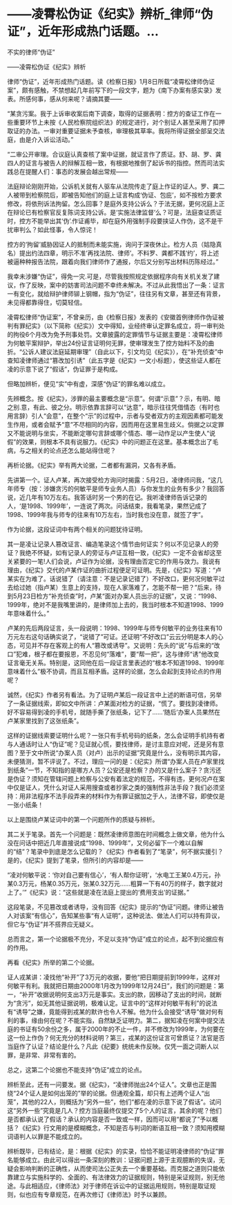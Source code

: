 # ——凌霄松伪证《纪实》辨析_律师“伪证”，近年形成热门话题。...

不实的律师“伪证”

——凌霄松伪证《纪实》辨析

律师“伪证”，近年形成热门话题。读《检察日报》1月8日所载“凌霄松律师伪证案”，颇有感触，不禁想起几年前写下的一段文字，题为《南下办案有感实录》发表。所感何事，感从何来呢？请摘其要——

“某贪污案。我于上诉审收案后南下调查，取得的证据表明：控方的查证工作在一些重要环节上未按《人民检察院组织法》的规定进行，对个别证人甚至采用了扣押取证的办法。一审对重要证据未予查核，审理极其草率。我将所得证据全部呈交法庭，由是介入诉讼活动。”

“二审公开审理。合议庭认真查核了案中证据，就证言作了质证。舒、胡、罗、龚四人的证言与被告人的辩解互相一致，有根据地推倒了起诉书的指控。然而司法实践总在提醒人们：事态的发展会越出常规——

法庭辩论刚刚开始，公诉机关就有人驱车从法院传走了庭上作证的证人。罗、龚二人被带到检察院后，即被告知他们的庭上证言构成‘伪证、包庇’，如不按检方要求修改，将依刑诉法拘留。怎么回事？是庭外支持公诉么？于法无据，更何况庭上正在辩论已有检察官反复陈词支持公诉。是‘实施法律监督’么？可是，法庭查证质证时，控方不能举出其‘伪’.作证甫毕，却在庭外用强制手段要挟证人作伪，这不是干扰审判么？如此怪事，令人惊诧！

控方的‘拘留’威胁因证人的抵制而未能实施，询问于深夜休止。检方人员（姑隐真名）提出约法四章，明示不准‘再找法院、律师’。不料罗、龚都不践‘约’，将上述被逼种种报告法院，跟着向我们律师作了通报，尔后又分别写出材料历陈经过。”

我幸未涉嫌“伪证”，得免一灾.可是，尽管我按照规定依据程序向有关机关发了建议，作了反映，案中的妨害司法问题不幸终未解决。不过从此我悟出了一条：证言一有变化，就给辩护律师铆上钢帽，指为“伪证”，往往另有文章，甚至还有背景，未见得都靠得住，切莫轻信。

凌霄松律师“伪证案”，不曾亲历，由《检察日报》发表的《安徽首例律师作伪证被判有罪纪实》（以下简称《纪实》）文中得知，业经终审认定罪名成立，将一审判处的拘役6个月改为免予刑事处罚。文章披露的定罪情节与证据主要是：凌霄松律师为何敏平案辩护，举出24份证言证明何无罪，使审理发生了控方始料不及的曲折。“公诉人建议法庭延期审理”（自此以下，引文均见《纪实》），在“补充侦查”中查知凌律师通过“篡改加引诱”（此五字是《纪实》一文小标题），使这些证人都在凌的示意下说了“假话”，伪证罪于是构成。

但略加辨析，便见“实”中有虚，深感“伪证”的罪名难以成立。

先辨概念。按《纪实》，涉罪的最主要概念是“示意”。何谓“示意”？示，有明、暗之别.意，有此、彼之分。明示依靠言辞可以“达意”，暗示往往凭借情态（有时也用言辞）引人“会意”，在整个“示”的过程中，示者与受者双方的主观因素都可能发生作用，或者会赋予“意”不尽相同的内容，因而用在这里易生歧义。倘据之以定罪又不能说明与坐实，不能断定哪句言辞或哪个情态、哪一动作足以产生使人“说假”的效果，则根本不具有说服力。《纪实》中的问题正在这里。基本概念出了毛病，与之相关的论点还怎么能站得住呢？

再析论据。《纪实》举有两大论据，二者都有漏洞，又各有矛盾。

先讲第一个。证人卢某，再次接受检方询问时揭露：5月2日，凌律师问我，“这几年师专（按：涉嫌贪污的何敏平是师专业务人员）与你发生的业务有多少？我回答说，近几年有10万左右。我答话时另一个男的在记。我听凌律师告诉记录的人，‘是1998、1999年’，一连说了两次。问话结束，我看笔录，果然记成了1998、1999年我与师专的往来有10万左右，当时我也没在意，就签了字”。

作为论据，这段证词中有两个相关的问题犹待证明。

其一是凌让记录人篡改证言、编造笔录这个情节由何证实？何以不见记录人的旁证？我绝不怀疑，如有记录人的旁证与卢证互相一致，《纪实》一定不会省却这至关紧要的一笔!人们会说，卢证作为论据，没有理由否定它的作用与效力。我说有理由，《纪实》交代的卢某作证的曲折过程便足可证明。先是，《纪实》写道：“卢某实在为难了。话说错了（请注意：不是记录记错了）不好改口，更何况何敏平过去给过她（指卢某）生意上的支持，现在人家落难了，怎能不帮一把？”后来，待到5月23日检方“补充侦查”时，卢某“面对办案人员出示的证据”，又说：“1998、1999年，绝对不是我嘴里讲的，是律师加上去的，我当时根本不知道1998、1999年意味着什么。”

卢某的先后两段证言，头一段说明：1998、1999年与师专何敏平的业务往来有10万元左右这句话确实说了，“说错了”可证。还证明“不好改口”云云分明是本人的心态，可见并不存在客观上的有人“篡改或诱导”。又说明：先头的“说”与后来的“改口”犯难，根子都在要报恩，不忍见何“落难”，要“帮一把”，这与律师“诱”他改变证言毫无关系。特别是，这同他在后一段证言里表述的“根本不知道1998、1999年意味着什么”极不协调，而且互相矛盾。这样的论据，怎么会起到支持论点的作用呢？

诚然，《纪实》作者另有看法。为了证明卢某后一段证言中上述的断语可信，另举了一条证据线索，即如文中所讲：卢某面对检方的证据，“慌了。要找到凌律师。好不容易得到凌的手机号，就随手撕了张纸条，记下了……‘随后’办案人员果然在卢某家里找到了这张纸条”。

这样的证据线索要证明什么呢？一张只有手机号码的纸条，怎么会证明手机持有者与人通话时让人“伪证”呢？见证就心慌，要找律师，是讨主意应对呢，还是另有意图？至于文中所说“办案人员（对卢）出示的证据”究竟是什么，没有明示其内容，未便猜测，暂不评说了。不过，理应一问的是：《纪实》所谓“办案人员在卢家里找到纸条”一节，不知指的是哪方人员？公安还是检察？办的又是什么案子？贪污还是伪证？须知在管辖问题上检察与公安有着法定的规范，不得有违，更何况卢在案中仅是证人，凭什么对证人采用搜查或者抄家之类的强制性非法手段？我们必须坚持：用非法程序不法手段弄来的材料作为有罪证据加之于人，法律不容，即使仅是一张小纸条！

以上是围绕卢某证词中的第一个问题所作的质疑与辨析。

其二关于笔录。首先一个问题是：既然凌律师意图在时间概念上做文章，他为什么没在问话中把近几年直接说成“1998、1999年”，又何必留下一个难以自解的“结”？笔录中到底是怎么记载的？《纪实》作者看到了“笔录”，何不据实援引？是的，《纪实》提到了笔录，但所引的内容却是——

“凌对何敏平说：‘你对自己要有信心’，‘有人帮你证明’，‘水电工王某0.4万元，孙某0.3万元，杨某0.35万元，张某0.32万元……粗算一下有40万的样子，数字就对上了。’”《纪实》说：“这些就是凌在法庭上提出的‘费用支出’的证据。”

这段笔录，不见篡改或者诱导，没有回答《纪实》提示的“伪证”问题。律师让被告人对该案“有信心”，告知某些事“有人证明”，这种说法、做法人们可以持有异议，但它与“伪证”并不搭界应无疑义。

总而言之，第一个论据极不充分，不足以支持“伪证”成立的论点，起不到论据应有的作用。

再看《纪实》所举的第二个论据。

证人戎某讲：凌找他“补开”了3万元的收据，要他“把日期提前到1999年，这样对何敏平有利。我就把日期由2000年1月改为1999年12月24日”，我们的问题是：第一，“补开”收据说明何支出3万元是事实。支出的款，因移动了支出的时间，就断为“贪污”，如无其他证据说明，极难认定。证言中的“这样对何敏平有利”的说法有“诱导”之嫌，竟能得到戎某的默许也令人不解。他为什么会接受“诱导”做对何有利的事，缘由何在呢？不能实指，自然缺乏证明力。第二，据知凌在何案中提交法庭的书证有50余份之多，属于2000年的不止一件，并不修改为1999年，为何要在这一份上作伪？何无充分的材料说明？第三，戎某的这份证言可曾质证？法官是否当庭作了认证？结论是什么？凡此《纪要》统统未作反映。仅凭一面之词断人以罪，是非常、非常有害的。

总之，这第二个论据也不能支持“伪证”成立的论点。

辨析至此，还有一问要发。据《纪实》，“凌律师抛出24个证人”。文章也正是围绕“24个证人是如何出笼的”举的论据。但通观全篇，却只有上述两个证人“出笼”，其他的22人，则概括为“另外一些”，他们“都在凌的示意下说了假话”。试问这“另外一些”究竟是几人？控方当庭最终仅提交了5个人的证言，其余的呢？他们是否都承认说了假话？承认的内容是否一致或一样，因而可以用“都说了”予以概括？《纪实》行文用的是模糊概念，不知是否与判词的断语互相一致？须知用模糊词语判人以罪是不能成立的。

辨析既毕，已有结论，是：根据《纪实》的实录，恰恰不能证明凌律师的“伪证”罪名能够成立。由此可以得出一条深刻的教训：证据问题上源于主观臆断的失误，无疑会影响判断的正确性，从而使司法公正失去一个重要基础。而克服之道则只能依靠建立与实施科学的、全面的、有法律效力的证据规则，特别是采证规则，别无他途。与此相适应，《律师法》对于律师在诉讼中的证据运用规则，特别是取证规则，似也应有专章规范，在再次修订《律师法》时予以兼顾。